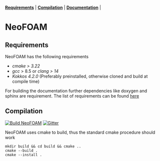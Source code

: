 **[Requirements](#requirements)** |
**[Compilation](#Compilation)** |
**[Documentation](https://exasim-project.com/NeoFOAM/)** |
# NeoFOAM

## Requirements

NeoFOAM has the following requirements

*  _cmake > 3.22_
*  _gcc_ > 8.5 or _clang > 14_
*  _Kokkos 4.2.0_ (Preferably preinstalled, otherwise cloned and build at compile time) 

For building the documentation further dependencies like doxygen and sphinx are requirement. The list of requirements can be found [here](https://github.com/exasim-project/NeoFOAM/actions/workflows/doc.yml)


## Compilation

[![Build NeoFOAM](https://github.com/exasim-project/NeoFOAM/actions/workflows/build.yaml/badge.svg)](https://github.com/exasim-project/NeoFOAM/actions/workflows/build.yaml)
[![Gitter](https://img.shields.io/badge/Gitter-8A2BE2)](https://matrix.to/#/#NeoFOAM:gitter.im)

NeoFOAM uses cmake to build, thus the standard cmake procedure should work 

    mkdir build && cd build && cmake ..
    cmake --build .
    cmake --install .
